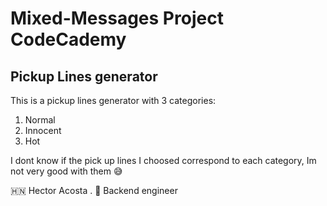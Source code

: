 # Mixed-Messages Project CodeCademy
## Pickup Lines generator

This is a pickup lines generator with 3 categories:
1. Normal
2. Innocent
3. Hot

I dont know if the pick up lines I choosed correspond to each category, Im not very good with them 😅

🇭🇳 Hector Acosta . 🚀 Backend engineer